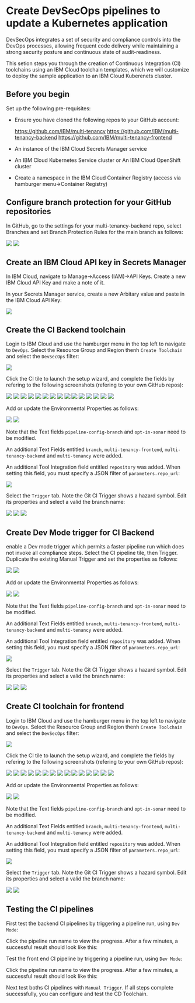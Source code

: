 # Create DevSecOps pipelines to update a Kubernetes application 

DevSecOps integrates a set of security and compliance controls into the DevOps processes, allowing frequent code delivery while maintaining a strong security posture and continuous state of audit-readiness.

This setion steps you through the creation of Continuous Integration (CI) toolchains using an IBM Cloud toolchain templates, which we will customize to deploy the sample application to an IBM Cloud Kuberenets cluster.

## Before you begin

Set up the following pre-requisites:

- Ensure you have cloned the following repos to your GitHub account:

    https://github.com/IBM/multi-tenancy
    https://github.com/IBM/multi-tenancy-backend
    https://github.com/IBM/multi-tenancy-frontend

- An instance of the IBM Cloud Secrets Manager service
- An IBM Cloud Kubernetes Service cluster or An IBM Cloud OpenShift cluster
- Create a namespace in the IBM Cloud Container Registry (access via hamburger menu->Container Registry)


## Configure branch protection for your GitHub repositories

In GitHub, go to the settings for your multi-tenancy-backend repo, select Branches and set Branch Protection Rules for the main branch as follows:

![](/documentation/images/cicd-k8s/CI-Backend/1.png)
![](/documentation/images/cicd-k8s/CI-Backend/1.png)


## Create an IBM Cloud API key in Secrets Manager

In IBM Cloud, navigate to Manage->Access (IAM)->API Keys.  Create a new IBM Cloud API Key and make a note of it.

In your Secrets Manager service, create a new Arbitary value and paste in the IBM Cloud API Key:

![](/documentation/images/cicd-k8s/CI-Backend/3.png)

## Create the CI Backend toolchain

Login to IBM Cloud and use the hamburger menu in the top left to navigate to `DevOps`.  Select the Resource Group and Region thenh `Create Toolchain` and select the `DevSecOps` filter:

![](/documentation/images/cicd-k8s/CI-Backend/4.png)

Click the CI tile to launch the setup wizard, and complete the fields by refering to the following screenshots (refering to your own GitHub repos):

![](/documentation/images/cicd-k8s/CI-Backend/5.png)
![](/documentation/images/cicd-k8s/CI-Backend/6.png)
![](/documentation/images/cicd-k8s/CI-Backend/7.png)
![](/documentation/images/cicd-k8s/CI-Backend/8.png)
![](/documentation/images/cicd-k8s/CI-Backend/9.png)
![](/documentation/images/cicd-k8s/CI-Backend/10.png)
![](/documentation/images/cicd-k8s/CI-Backend/11.png)
![](/documentation/images/cicd-k8s/CI-Backend/12.png)
![](/documentation/images/cicd-k8s/CI-Backend/13.png)
![](/documentation/images/cicd-k8s/CI-Backend/14.png)
![](/documentation/images/cicd-k8s/CI-Backend/15.png)
![](/documentation/images/cicd-k8s/CI-Backend/16.png)
![](/documentation/images/cicd-k8s/CI-Backend/17.png)
![](/documentation/images/cicd-k8s/CI-Backend/18.png)
![](/documentation/images/cicd-k8s/CI-Backend/19.png)


Add or update the Environmental Properties as follows:

![](/documentation/images/cicd-k8s/CI-Backend/20.png)
![](/documentation/images/cicd-k8s/CI-Backend/21.png)

Note that the Text fields `pipeline-config-branch` and `opt-in-sonar` need to be modified.

An additional Text Fields entitled `branch`, `multi-tenancy-frontend`, `multi-tenancy-backend` and `multi-tenancy` were added.

An additional Tool Integration field entitled `repository` was added.  When setting this field, you must specify a JSON filter of `parameters.repo_url`:

![](/documentation/images/cicd-k8s/CI-Backend/21a.png)

Select the `Trigger` tab.  Note the Git CI Trigger shows a hazard symbol.  Edit its properties and select a valid the branch name:

![](/documentation/images/cicd-k8s/CI-Backend/22.png)
![](/documentation/images/cicd-k8s/CI-Backend/23.png)
![](/documentation/images/cicd-k8s/CI-Backend/24.png)

## Create Dev Mode trigger for CI Backend

enable a Dev mode trigger which permits a faster pipeline run which does not invoke all compliance steps.  Select the CI pipeline tile, then Trigger.  Duplicate the existing Manual Trigger and set the properties as follows:

![](/documentation/images/cicd-k8s/CI-Backend/25.png)
![](/documentation/images/cicd-k8s/CI-Backend/26.png)

Add or update the Environmental Properties as follows:

![](/documentation/images/cicd-k8s/CI-Frontend/.png)
![](/documentation/images/cicd-k8s/CI-Frontend/.png)

Note that the Text fields `pipeline-config-branch` and `opt-in-sonar` need to be modified.

An additional Text Fields entitled `branch`, `multi-tenancy-frontend`, `multi-tenancy-backend` and `multi-tenancy` were added.

An additional Tool Integration field entitled `repository` was added.  When setting this field, you must specify a JSON filter of `parameters.repo_url`:

![](/documentation/images/cicd-k8s/CI-Frontend/.png)

Select the `Trigger` tab.  Note the Git CI Trigger shows a hazard symbol.  Edit its properties and select a valid the branch name:

![](/documentation/images/cicd-k8s/CI-Frontend/22.png)
![](/documentation/images/cicd-k8s/CI-Frontend/23.png)
![](/documentation/images/cicd-k8s/CI-Frontend/24.png)



## Create CI toolchain for frontend

Login to IBM Cloud and use the hamburger menu in the top left to navigate to `DevOps`.  Select the Resource Group and Region thenh `Create Toolchain` and select the `DevSecOps` filter:

![](/documentation/images/cicd-k8s/CI-Backend/4.png)

Click the CI tile to launch the setup wizard, and complete the fields by refering to the following screenshots (refering to your own GitHub repos):

![](/documentation/images/cicd-k8s/CI-Frontend/1.png)
![](/documentation/images/cicd-k8s/CI-Frontend/2.png)
![](/documentation/images/cicd-k8s/CI-Frontend/3.png)
![](/documentation/images/cicd-k8s/CI-Frontend/4.png)
![](/documentation/images/cicd-k8s/CI-Frontend/5.png)
![](/documentation/images/cicd-k8s/CI-Frontend/6.png)
![](/documentation/images/cicd-k8s/CI-Frontend/7.png)
![](/documentation/images/cicd-k8s/CI-Frontend/8.png)
![](/documentation/images/cicd-k8s/CI-Frontend/9.png)
![](/documentation/images/cicd-k8s/CI-Frontend/10.png)
![](/documentation/images/cicd-k8s/CI-Frontend/11.png)
![](/documentation/images/cicd-k8s/CI-Frontend/12.png)
![](/documentation/images/cicd-k8s/CI-Frontend/13.png)
![](/documentation/images/cicd-k8s/CI-Frontend/14.png)
![](/documentation/images/cicd-k8s/CI-Frontend/15.png)

Add or update the Environmental Properties as follows:

![](/documentation/images/cicd-k8s/CI-Frontend/16.png)
![](/documentation/images/cicd-k8s/CI-Frontend/17.png)

Note that the Text fields `pipeline-config-branch` and `opt-in-sonar` need to be modified.

An additional Text Fields entitled `branch`, `multi-tenancy-frontend`, `multi-tenancy-backend` and `multi-tenancy` were added.

An additional Tool Integration field entitled `repository` was added.  When setting this field, you must specify a JSON filter of `parameters.repo_url`:

![](/documentation/images/cicd-k8s/CI-Frontend/17a.png)

Select the `Trigger` tab.  Note the Git CI Trigger shows a hazard symbol.  Edit its properties and select a valid the branch name:

![](/documentation/images/cicd-k8s/CI-Frontend/18.png)
![](/documentation/images/cicd-k8s/CI-Frontend/19.png)


## Testing the CI pipelines


First test the backend CI pipelines by triggering a pipeline run, using `Dev Mode`:

Click the pipeline run name to view the progress.  After a few minutes, a successful result should look like this:

Test the front end CI pipeline by triggering a pipeline run, using `Dev Mode`:

Click the pipeline run name to view the progress.  After a few minutes, a successful result should look like this:

Next test boths CI pipelines with `Manual Trigger`.  If all steps complete successfully, you can configure and test the CD Toolchain.

